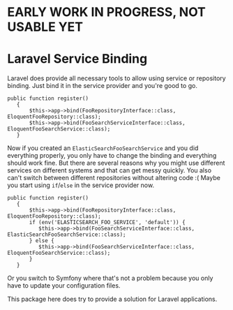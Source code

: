 # EARLY WORK IN PROGRESS, NOT USABLE YET

# Laravel Service Binding

Laravel does provide all necessary tools to allow using service or repository binding.
Just bind it in the service provider and you're good to go.
```
public function register() 
   { 
       $this->app->bind(FooRepositoryInterface::class, EloquentFooRepository::class);
       $this->app->bind(FooSearchServiceInterface::class, EloquentFooSearchService::class);
   }
```
Now if you created an `ElasticSearchFooSearchService` and you did everything properly, you only have to change the binding and everything should work fine.
But there are several reasons why you might use different services on different systems and that can get messy quickly. You also can't switch between different repositories without altering code :(
Maybe you start using `if`/`else` in the service provider now.
```
public function register() 
   { 
       $this->app->bind(FooRepositoryInterface::class, EloquentFooRepository::class);
       if (env('ELASTICSEARCH_FOO_SERVICE', 'default')) {
          $this->app->bind(FooSearchServiceInterface::class, ElasticSearchFooSearchService::class);
       } else {
          $this->app->bind(FooSearchServiceInterface::class, EloquentFooSearchService::class);
       }
   }
```
Or you switch to Symfony where that's not a problem because you only have to update your configuration files.

This package here does try to provide a solution for Laravel applications.
